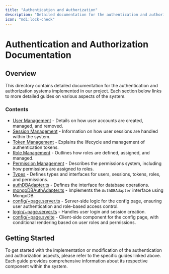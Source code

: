 ```yaml
---
title: "Authentication and Authorization"
description: "Detailed documentation for the authentication and authorization systems implemented in our project."
icon: "mdi:lock-check"
---
```


# Authentication and Authorization Documentation

## Overview

This directory contains detailed documentation for the authentication and authorization systems implemented in our project. Each section below links to more detailed guides on various aspects of the system.

### Contents

- [User Management](docs/UserManagement.md) - Details on how user accounts are created, managed, and removed.
- [Session Management](docs/SessionManagement.md) - Information on how user sessions are handled within the system.
- [Token Management](docs/TokenManagement.md) - Explains the lifecycle and management of authentication tokens.
- [Role Management](docs/RoleManagement.md) - Outlines how roles are defined, assigned, and managed.
- [Permission Management](docs/PermissionManagement.md) - Describes the permissions system, including how permissions are assigned to roles.
- [Types](docs/Types.md) - Defines types and interfaces for users, sessions, tokens, roles, and permissions.
- [authDBAdapter.ts](docs/authDBAdapter.md) - Defines the interface for database operations.
- [mongoDBAuthAdapter.ts](docs/mongoDBAuthAdapter.md) - Implements the `AuthDBAdapter` interface using MongoDB.
- [config/+page.server.ts](docs/config-page.server.md) - Server-side logic for the config page, ensuring user authentication and role-based access control.
- [login/+page.server.ts](docs/login-page.server.md) - Handles user login and session creation.
- [config/+page.svelte](docs/config-page.svelte.md) - Client-side component for the config page, with conditional rendering based on user roles and permissions.

## Getting Started

To get started with the implementation or modification of the authentication and authorization aspects, please refer to the specific guides linked above. Each guide provides comprehensive information about its respective component within the system.

